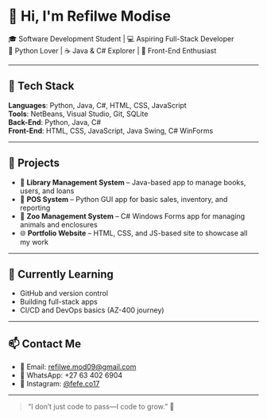 # 👋 Hi, I'm Refilwe Modise

🎓 Software Development Student | 💻 Aspiring Full-Stack Developer  
🐍 Python Lover | ☕ Java & C# Explorer | 🎨 Front-End Enthusiast

---

## 🔧 Tech Stack

**Languages**: Python, Java, C#, HTML, CSS, JavaScript  
**Tools**: NetBeans, Visual Studio, Git, SQLite  
**Back-End**: Python, Java, C#  
**Front-End**: HTML, CSS, JavaScript, Java Swing, C# WinForms

---

## 📂 Projects

- 💼 **Library Management System** – Java-based app to manage books, users, and loans
- 🛒 **POS System** – Python GUI app for basic sales, inventory, and reporting
- 🦓 **Zoo Management System** – C# Windows Forms app for managing animals and enclosures
- 🌐 **Portfolio Website** – HTML, CSS, and JS-based site to showcase all my work

---

## 🌱 Currently Learning

- GitHub and version control
- Building full-stack apps
- CI/CD and DevOps basics (AZ-400 journey)

---

## 📫 Contact Me

- 📧 Email: refilwe.mod09@gmail.com  
- 📱 WhatsApp: +27 63 402 6904  
- 📸 Instagram: [@fefe.co17](https://www.instagram.com/fefe.co17?igsh=dXZ4eDl3dWNiajVu&utm_source=qr)

---

> “I don’t just code to pass—I code to grow.” 🚀
